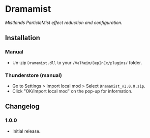 # Dramamist

*Mistlands ParticleMist effect reduction and configuration.*

## Installation

### Manual

  * Un-zip `Dramamist.dll` to your `/Valheim/BepInEx/plugins/` folder.

### Thunderstore (manual)

  * Go to Settings > Import local mod > Select `Dramamist_v1.0.0.zip`.
  * Click "OK/Import local mod" on the pop-up for information.

## Changelog

### 1.0.0

  * Initial release.